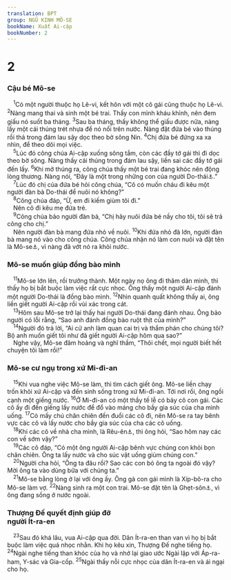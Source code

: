 ```yaml
---
translation: BPT
group: NGŨ KINH MÔ-SE
bookName: Xuất Ai-cập 
bookNumber: 2
---
```


<div class="title"><h1>2</h1><h3>Cậu bé Mô-se</h3></div>
<span class="verse xu_2_1"> <sup>1</sup>Có một người thuộc họ Lê-vi, kết hôn với một cô gái cũng thuộc họ Lê-vi.</span>
<span class="verse xu_2_2"><sup>2</sup>Nàng mang thai và sinh một bé trai. Thấy con mình kháu khỉnh, nên đem giấu nó suốt ba tháng.</span>
<span class="verse xu_2_3"><sup>3</sup>Sau ba tháng, thấy không thể giấu được nữa, nàng lấy một cái thúng trét nhựa để nó nổi trên nước. Nàng đặt đứa bé vào thúng rồi thả trong đám lau sậy dọc theo bờ sông Nin.</span>
<span class="verse xu_2_4"><sup>4</sup>Chị đứa bé đứng xa xa nhìn, để theo dõi mọi việc.<br/></span>
<span class="verse xu_2_5"> <sup>5</sup>Lúc đó công chúa Ai-cập xuống sông tắm, còn các đầy tớ gái thì đi dọc theo bờ sông. Nàng thấy cái thúng trong đám lau sậy, liền sai các đầy tớ gái đến lấy.</span>
<span class="verse xu_2_6"><sup>6</sup>Khi mở thúng ra, công chúa thấy một bé trai đang khóc nên động lòng thương. Nàng nói, “Đây là một trong những con của người Do-thái<a data-toggle="tooltip" data-placement="bottom" title="Hay “Hê-bơ-rơ.” Xem thêm các câu 7, 11, 13.">⚓</a>.”<br/></span>
<span class="verse xu_2_7"> <sup>7</sup>Lúc đó chị của đứa bé hỏi công chúa, “Cô có muốn cháu đi kêu một người đàn bà Do-thái để nuôi nó không?”<br/></span>
<span class="verse xu_2_8"> <sup>8</sup>Công chúa đáp, “Ừ, em đi kiếm giùm tôi đi.”<br/> Nên cô đi kêu mẹ đứa trẻ.<br/></span>
<span class="verse xu_2_9"> <sup>9</sup>Công chúa bảo người đàn bà, “Chị hãy nuôi đứa bé nầy cho tôi, tôi sẽ trả công cho chị.”<br/> Nên người đàn bà mang đứa nhỏ về nuôi.</span>
<span class="verse xu_2_10"><sup>10</sup>Khi đứa nhỏ đã lớn, người đàn bà mang nó vào cho công chúa. Công chúa nhận nó làm con nuôi và đặt tên là Mô-se<a data-toggle="tooltip" data-placement="bottom" title="Tên Mô-se trong tiếng Do-thái nghe giống như “lấy ra” hay “vớt ra.”">⚓</a>, vì nàng đã vớt nó ra khỏi nước.<br/></span>
<div class="title"><h3>Mô-se muốn giúp đồng bào mình</h3></div>
<span class="verse xu_2_11"> <sup>11</sup>Mô-se lớn lên, rồi trưởng thành. Một ngày nọ ông đi thăm dân mình, thì thấy họ bị bắt buộc làm việc rất cực nhọc. Ông thấy một người Ai-cập đánh một người Do-thái là đồng bào mình.</span>
<span class="verse xu_2_12"><sup>12</sup>Nhìn quanh quất không thấy ai, ông liền giết người Ai-cập rồi vùi xác trong cát.<br/></span>
<span class="verse xu_2_13"> <sup>13</sup>Hôm sau Mô-se trở lại thấy hai người Do-thái đang đánh nhau. Ông bảo người có lỗi rằng, “Sao anh đánh đồng bào ruột thịt của mình?”<br/></span>
<span class="verse xu_2_14"> <sup>14</sup>Người đó trả lời, “Ai cử anh làm quan cai trị và thẩm phán cho chúng tôi? Bộ anh muốn giết tôi như đã giết người Ai-cập hôm qua sao?”<br/> Nghe vậy, Mô-se đâm hoảng và nghĩ thầm, “Thôi chết, mọi người biết hết chuyện tôi làm rồi!”<br/></span>
<div class="title"><h3>Mô-se cư ngụ trong xứ Mi-đi-an</h3></div>
<span class="verse xu_2_15"> <sup>15</sup>Khi vua nghe việc Mô-se làm, thì tìm cách giết ông. Mô-se liền chạy trốn khỏi xứ Ai-cập và đến sinh sống trong xứ Mi-đi-an. Tới nơi rồi, ông ngồi cạnh một giếng nước.</span>
<span class="verse xu_2_16"><sup>16</sup>Ở Mi-đi-an có một thầy tế lễ có bảy cô con gái. Các cô ấy đi đến giếng lấy nước để đổ vào máng cho bầy gia súc của cha mình uống.</span>
<span class="verse xu_2_17"><sup>17</sup>Có mấy chú chăn chiên đến đuổi các cô đi, nên Mô-se ra tay bênh vực các cô và lấy nước cho bầy gia súc của cha các cô uống.<br/></span>
<span class="verse xu_2_18"> <sup>18</sup>Khi các cô về nhà cha mình, là Rêu-ên<a data-toggle="tooltip" data-placement="bottom" title="Ông ta cũng có tên là Giê-trô.">⚓</a>, thì ông hỏi, “Sao hôm nay các con về sớm vậy?”<br/></span>
<span class="verse xu_2_19"> <sup>19</sup>Các cô đáp, “Có một ông người Ai-cập bênh vực chúng con khỏi bọn chăn chiên. Ông ta lấy nước và cho súc vật uống giùm chúng con.”<br/></span>
<span class="verse xu_2_20"> <sup>20</sup>Người cha hỏi, “Ông ta đâu rồi? Sao các con bỏ ông ta ngoài đó vậy? Mời ông ta vào dùng bữa với chúng ta.”<br/></span>
<span class="verse xu_2_21"> <sup>21</sup>Mô-se bằng lòng ở lại với ông ấy. Ông gả con gái mình là Xíp-bô-ra cho Mô-se làm vợ.</span>
<span class="verse xu_2_22"><sup>22</sup>Nàng sinh ra một con trai. Mô-se đặt tên là Ghẹt-sôn<a data-toggle="tooltip" data-placement="bottom" title="Nghĩa là “người xa lạ tại đó.”">⚓</a>, vì ông đang sống ở nước ngoài.<br/></span>
<div class="title"><h3>Thượng Đế quyết định giúp đỡ<br/>người Ít-ra-en</h3></div>
<span class="verse xu_2_23"> <sup>23</sup>Sau đó khá lâu, vua Ai-cập qua đời. Dân Ít-ra-en than van vì họ bị bắt buộc làm việc quá nhọc nhằn. Khi họ kêu xin, Thượng Đế nghe tiếng họ.</span>
<span class="verse xu_2_24"><sup>24</sup>Ngài nghe tiếng than khóc của họ và nhớ lại giao ước Ngài lập với Áp-ra-ham, Y-sác và Gia-cốp.</span>
<span class="verse xu_2_25"><sup>25</sup>Ngài thấy nỗi cực nhọc của dân Ít-ra-en và ái ngại cho họ.<br/></span>
